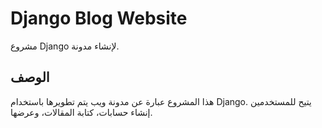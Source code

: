 # Django Blog Website
مشروع Django لإنشاء مدونة.

## الوصف

هذا المشروع عبارة عن مدونة ويب يتم تطويرها باستخدام Django. يتيح للمستخدمين إنشاء حسابات، كتابة المقالات، وعرضها.
